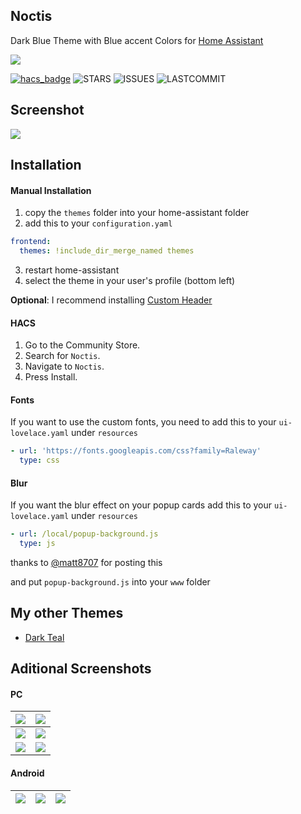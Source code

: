 ## Noctis

Dark Blue Theme with Blue accent Colors for [Home Assistant](https://www.home-assistant.io) 

[![](https://img.shields.io/badge/My-Configuration-blue?style=for-the-badge)](https://github.com/aFFekopp/homeassistant)

[![hacs_badge](https://img.shields.io/badge/HACS-Default-orange.svg?style=flat-square)](https://github.com/custom-components/hacs) ![STARS](https://img.shields.io/github/stars/aFFekopp/noctis?color=yellow&style=flat-square) ![ISSUES](https://img.shields.io/github/issues-raw/aFFekopp/noctis?style=flat-square) ![LASTCOMMIT](https://img.shields.io/github/last-commit/aFFekopp/noctis?style=flat-square)

## Screenshot
![](https://raw.githubusercontent.com/aFFekopp/noctis/master/docs/screenshots/pc/1.jpg)

## Installation

#### Manual Installation
1. copy the `themes` folder into your home-assistant folder
2. add this to your `configuration.yaml`

```yaml
frontend:
  themes: !include_dir_merge_named themes
```

3. restart home-assistant
4. select the theme in your user's profile (bottom left)

**Optional**: I recommend installing [Custom Header](https://github.com/maykar/custom-header)

#### HACS

1. Go to the Community Store.
2. Search for `Noctis`.
3. Navigate to `Noctis`.
4. Press Install.

#### Fonts

If you want to use the custom fonts, you need to add this to your `ui-lovelace.yaml` under `resources`

```yaml
- url: 'https://fonts.googleapis.com/css?family=Raleway'
  type: css
```

#### Blur

If you want the blur effect on your popup cards add this to your `ui-lovelace.yaml` under `resources`

```yaml
- url: /local/popup-background.js
  type: js
```
thanks to [@matt8707](https://github.com/matt8707) for posting this

and put `popup-background.js` into your `www` folder

## My other Themes
- [Dark Teal](https://github.com/aFFekopp/dark_teal)

## Aditional Screenshots

#### PC

![](https://raw.githubusercontent.com/aFFekopp/noctis/master/docs/screenshots/pc/1-1.jpg) | ![](https://raw.githubusercontent.com/aFFekopp/noctis/master/docs/screenshots/pc/2.jpg)
:-------------------------:|:-------------------------:
![](https://raw.githubusercontent.com/aFFekopp/noctis/master/docs/screenshots/pc/3.jpg) | ![](https://raw.githubusercontent.com/aFFekopp/noctis/master/docs/screenshots/pc/4.jpg)
![](https://raw.githubusercontent.com/aFFekopp/noctis/master/docs/screenshots/pc/5.jpg) | ![](https://raw.githubusercontent.com/aFFekopp/noctis/master/docs/screenshots/pc/6.jpg)

#### Android

![](https://raw.githubusercontent.com/aFFekopp/noctis/master/docs/screenshots/android/1.jpg) | ![](https://raw.githubusercontent.com/aFFekopp/noctis/master/docs/screenshots/android/2.jpg) | ![](https://raw.githubusercontent.com/aFFekopp/noctis/master/docs/screenshots/android/3.jpg)
:-------------------------:|:-------------------------:|:-------------------------: